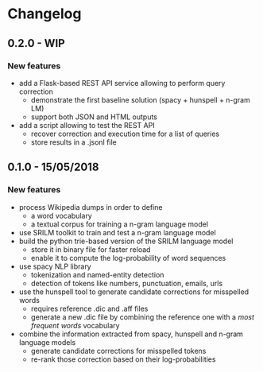 # Changelog

## 0.2.0 - WIP
### New features
* add a Flask-based REST API service allowing to perform query correction
    * demonstrate the first baseline solution (spacy + hunspell + n-gram LM)
    * support both JSON and HTML outputs
* add a script allowing to test the REST API
    * recover correction and execution time for a list of queries
    * store results in a .jsonl file

## 0.1.0 - 15/05/2018
### New features
* process Wikipedia dumps in order to define
    * a word vocabulary
    * a textual corpus for training a n-gram language model
* use SRILM toolkit to train and test a n-gram language model
* build the python trie-based version of the SRILM language model
    * store it in binary file for faster reload
    * enable it to compute the log-probability of word sequences
* use spacy NLP library
    * tokenization and named-entity detection
    * detection of tokens like numbers, punctuation, emails, urls
* use the hunspell tool to generate candidate corrections for misspelled words
    * requires reference .dic and .aff files
    * generate a new .dic file by combining the reference one with a *most frequent words* vocabulary
* combine the information extracted from spacy, hunspell and n-gram language models
    * generate candidate corrections for misspelled tokens
    * re-rank those correction based on their log-probabilities
